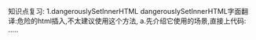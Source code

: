 知识点复习:
1.dangerouslySetInnerHTML
  dangerouslySetInnerHTML字面翻译:危险的html插入,不太建议使用这个方法,
  a.先介绍它使用的场景,直接上代码:
  .....
   <body>
           <div id="example"></div>
           <script type="text/jsx">

            var Test = React.createClass({

             getInitialState: function() {
               return {html: '我想让它换行显示,<br />我想让它换行显示<br />'};
             },

             render: function() {

               return (

                 <div>{this.state.html}</div>
               );
             }
           });

           React.render(<Test />,  document.getElementById('example'));

           </script>
   </body>
   ....
   在页面中显示的内容是这样的：

   我想让它换行显示,<br />我想让它换行显示<br />

   很明显这个 <br /> 并没有识别为换行,而是直接把<br />.
   当字符串显示了如果你将这段代码放在正常的html页面中，它是会换行的，在React中则不会，因为react不会自动帮你解析你的html代码.
   如果你想要改<br /> 起作用,你将使用

   .....
      <body>
              <div id="example"></div>
              <script type="text/jsx">

               var Test = React.createClass({

                getInitialState: function() {
                  return {html: '我想让它换行显示,<br />我想让它换行显示<br />'};
                },

                render: function() {

                  return (
                    <div dangerouslySetInnerHTML = {{__html : this.state.html}} ></div>
                  );
                }
              });

              React.render(<Test />,  document.getElementById('example'));

              </script>
      </body>
      ....
      在页面中显示的内容是这样的：

      我想让它换行显示,
      我想让它换行显示

       <div dangerouslySetInnerHTML = {{__html : this.state.html}} ></div> 这是它的写法,








